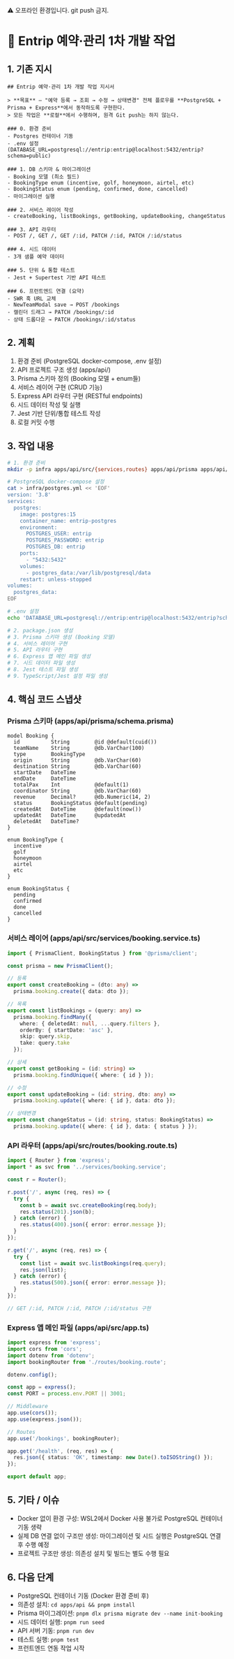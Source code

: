 <!-- TEMPLATE_VERSION: SINGLE_FILE_V1 -->
<!-- LOCAL_COMMIT: f4b11b7 -->
⚠️ 오프라인 환경입니다. git push 금지.

# 🔖 Entrip 예약·관리 1차 개발 작업

## 1. 기존 지시
```
## Entrip 예약·관리 1차 개발 작업 지시서

> **목표** – "예약 등록 → 조회 → 수정 → 상태변경" 전체 플로우를 **PostgreSQL + Prisma + Express**에서 동작하도록 구현한다.
> 모든 작업은 **로컬**에서 수행하며, 원격 Git push는 하지 않는다.

### 0. 환경 준비
- Postgres 컨테이너 기동
- .env 설정 (DATABASE_URL=postgresql://entrip:entrip@localhost:5432/entrip?schema=public)

### 1. DB 스키마 & 마이그레이션
- Booking 모델 (최소 필드)
- BookingType enum (incentive, golf, honeymoon, airtel, etc)
- BookingStatus enum (pending, confirmed, done, cancelled)
- 마이그레이션 실행

### 2. 서비스 레이어 작성
- createBooking, listBookings, getBooking, updateBooking, changeStatus

### 3. API 라우터
- POST /, GET /, GET /:id, PATCH /:id, PATCH /:id/status

### 4. 시드 데이터
- 3개 샘플 예약 데이터

### 5. 단위 & 통합 테스트
- Jest + Supertest 기반 API 테스트

### 6. 프런트엔드 연결 (요약)
- SWR 훅 URL 교체
- NewTeamModal save → POST /bookings
- 캘린더 드래그 → PATCH /bookings/:id
- 상태 드롭다운 → PATCH /bookings/:id/status
```

## 2. 계획
1. 환경 준비 (PostgreSQL docker-compose, .env 설정)
2. API 프로젝트 구조 생성 (apps/api/)
3. Prisma 스키마 정의 (Booking 모델 + enum들)
4. 서비스 레이어 구현 (CRUD 기능)
5. Express API 라우터 구현 (RESTful endpoints)
6. 시드 데이터 작성 및 실행
7. Jest 기반 단위/통합 테스트 작성
8. 로컬 커밋 수행

## 3. 작업 내용
```bash
# 1. 환경 준비
mkdir -p infra apps/api/src/{services,routes} apps/api/prisma apps/api/tests

# PostgreSQL docker-compose 설정
cat > infra/postgres.yml << 'EOF'
version: '3.8'
services:
  postgres:
    image: postgres:15
    container_name: entrip-postgres
    environment:
      POSTGRES_USER: entrip
      POSTGRES_PASSWORD: entrip
      POSTGRES_DB: entrip
    ports:
      - "5432:5432"
    volumes:
      - postgres_data:/var/lib/postgresql/data
    restart: unless-stopped
volumes:
  postgres_data:
EOF

# .env 설정
echo 'DATABASE_URL=postgresql://entrip:entrip@localhost:5432/entrip?schema=public' > apps/api/.env

# 2. package.json 생성
# 3. Prisma 스키마 생성 (Booking 모델)
# 4. 서비스 레이어 구현
# 5. API 라우터 구현
# 6. Express 앱 메인 파일 생성
# 7. 시드 데이터 파일 생성
# 8. Jest 테스트 파일 생성
# 9. TypeScript/Jest 설정 파일 생성
```

## 4. 핵심 코드 스냅샷

### Prisma 스키마 (apps/api/prisma/schema.prisma)
```prisma
model Booking {
  id          String        @id @default(cuid())
  teamName    String        @db.VarChar(100)
  type        BookingType
  origin      String        @db.VarChar(60)
  destination String        @db.VarChar(60)
  startDate   DateTime
  endDate     DateTime
  totalPax    Int           @default(1)
  coordinator String        @db.VarChar(60)
  revenue     Decimal?      @db.Numeric(14, 2)
  status      BookingStatus @default(pending)
  createdAt   DateTime      @default(now())
  updatedAt   DateTime      @updatedAt
  deletedAt   DateTime?
}

enum BookingType {
  incentive
  golf
  honeymoon
  airtel
  etc
}

enum BookingStatus {
  pending
  confirmed
  done
  cancelled
}
```

### 서비스 레이어 (apps/api/src/services/booking.service.ts)
```typescript
import { PrismaClient, BookingStatus } from '@prisma/client';

const prisma = new PrismaClient();

// 등록
export const createBooking = (dto: any) =>
  prisma.booking.create({ data: dto });

// 목록
export const listBookings = (query: any) =>
  prisma.booking.findMany({
    where: { deletedAt: null, ...query.filters },
    orderBy: { startDate: 'asc' },
    skip: query.skip,
    take: query.take
  });

// 상세
export const getBooking = (id: string) =>
  prisma.booking.findUnique({ where: { id } });

// 수정
export const updateBooking = (id: string, dto: any) =>
  prisma.booking.update({ where: { id }, data: dto });

// 상태변경
export const changeStatus = (id: string, status: BookingStatus) =>
  prisma.booking.update({ where: { id }, data: { status } });
```

### API 라우터 (apps/api/src/routes/booking.route.ts)
```typescript
import { Router } from 'express';
import * as svc from '../services/booking.service';

const r = Router();

r.post('/', async (req, res) => {
  try {
    const b = await svc.createBooking(req.body);
    res.status(201).json(b);
  } catch (error) {
    res.status(400).json({ error: error.message });
  }
});

r.get('/', async (req, res) => {
  try {
    const list = await svc.listBookings(req.query);
    res.json(list);
  } catch (error) {
    res.status(500).json({ error: error.message });
  }
});

// GET /:id, PATCH /:id, PATCH /:id/status 구현
```

### Express 앱 메인 파일 (apps/api/src/app.ts)
```typescript
import express from 'express';
import cors from 'cors';
import dotenv from 'dotenv';
import bookingRouter from './routes/booking.route';

dotenv.config();

const app = express();
const PORT = process.env.PORT || 3001;

// Middleware
app.use(cors());
app.use(express.json());

// Routes
app.use('/bookings', bookingRouter);

app.get('/health', (req, res) => {
  res.json({ status: 'OK', timestamp: new Date().toISOString() });
});

export default app;
```

## 5. 기타 / 이슈
- Docker 없이 환경 구성: WSL2에서 Docker 사용 불가로 PostgreSQL 컨테이너 기동 생략
- 실제 DB 연결 없이 구조만 생성: 마이그레이션 및 시드 실행은 PostgreSQL 연결 후 수행 예정
- 프로젝트 구조만 생성: 의존성 설치 및 빌드는 별도 수행 필요

## 6. 다음 단계
- PostgreSQL 컨테이너 기동 (Docker 환경 준비 후)
- 의존성 설치: `cd apps/api && pnpm install`
- Prisma 마이그레이션: `pnpm dlx prisma migrate dev --name init-booking`
- 시드 데이터 실행: `pnpm run seed`
- API 서버 기동: `pnpm run dev`
- 테스트 실행: `pnpm test`
- 프런트엔드 연동 작업 시작